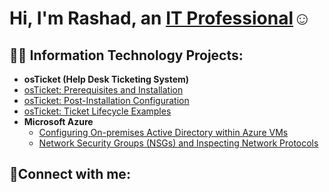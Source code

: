 <h1>Hi, I'm Rashad, an <a href="https://linkedin.com/in/rashad-mowatt-9b401899">IT Professional</a>☺</h1>

<h2>👨‍💻 Information Technology Projects:</h2>

- <b>osTicket (Help Desk Ticketing System)</b>
 -  [osTicket: Prerequisites and Installation](https://github.com/rmowatt21/osticket-prereqs-)
  - [osTicket: Post-Installation Configuration](https://github.com/rmowatt21/post-install-config.git)
  - [osTicket: Ticket Lifecycle Examples](https://github.com/joshmadakorcc/ticket-lifecycle)
- <b>Microsoft Azure</b>
  - [Configuring On-premises Active Directory within Azure VMs](https://github.com/rmowatt21/configure-ad)
  - [Network Security Groups (NSGs) and Inspecting Network Protocols](https://github.com/rmowatt21/azure-network-protocols)

<h2>🤳Connect with me:</h2>

[linkedin]: https://linkedin.com/in/rashad-mowatt-9b401899
